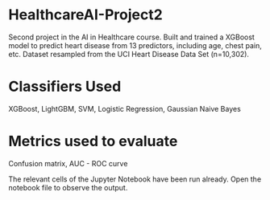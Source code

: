 # HealthcareAI-Project2
Second project in the AI in Healthcare course. Built and trained a XGBoost model to predict heart disease from 13 predictors, including age, chest pain, etc. Dataset resampled from the UCI Heart Disease Data Set (n=10,302).

# Classifiers Used
XGBoost, LightGBM, SVM, Logistic Regression, Gaussian Naive Bayes

# Metrics used to evaluate
Confusion matrix, AUC - ROC curve

The relevant cells of the Jupyter Notebook have been run already. Open the notebook file to observe the output.

